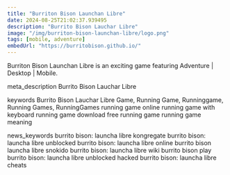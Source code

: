 ```yaml
---
title: "Burriton Bison Launchan Libre"
date: 2024-08-25T21:02:37.939495
description: "Burrito Bison Lauchar Libre"
image: "/img/burriton-bison-launchan-libre/logo.png"
tags: [mobile, adventure]
embedUrl: "https://burritobison.github.io/"
---
```


Burriton Bison Launchan Libre is an exciting game featuring Adventure | Desktop | Mobile.

meta_description
Burrito Bison Lauchar Libre


keywords
Burrito Bison Lauchar Libre Game, Running Game, Runninggame, Running Games, RunningGames running game online running game with keyboard running game download free running game running game meaning


news_keywords
burrito bison: launcha libre kongregate burrito bison: launcha libre unblocked burrito bison: launcha libre online burrito bison launcha libre snokido burrito bison: launcha libre wiki burrito bison play burrito bison: launcha libre unblocked hacked burrito bison: launcha libre cheats
